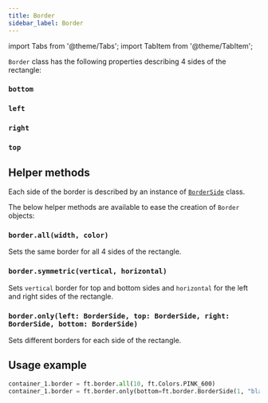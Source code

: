 ```yaml
---
title: Border
sidebar_label: Border
---
```

import Tabs from '@theme/Tabs';
import TabItem from '@theme/TabItem';

`Border` class has the following properties describing 4 sides of the rectangle:

### `bottom`
### `left`
### `right`
### `top`

## Helper methods

Each side of the border is described by an instance of [`BorderSide`](/docs/reference/types/borderside) class.

The below helper methods are available to ease the creation of `Border` objects:

### `border.all(width, color)`

Sets the same border for all 4 sides of the rectangle.

### `border.symmetric(vertical, horizontal)`

Sets `vertical` border for top and bottom sides and `horizontal` for the left and right sides of the rectangle.

### `border.only(left: BorderSide, top: BorderSide, right: BorderSide, bottom: BorderSide)`

Sets different borders for each side of the rectangle.

## Usage example

```python
container_1.border = ft.border.all(10, ft.Colors.PINK_600)
container_1.border = ft.border.only(bottom=ft.border.BorderSide(1, "black"))
```
